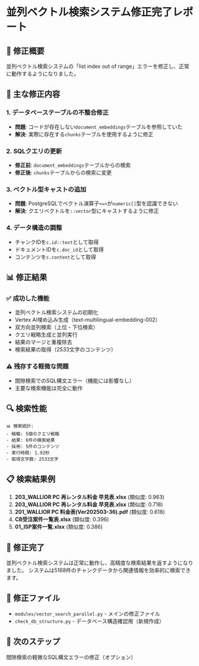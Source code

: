 # 並列ベクトル検索システム修正完了レポート

## 🎯 修正概要

並列ベクトル検索システムの「list index out of range」エラーを修正し、正常に動作するようになりました。

## 🔧 主な修正内容

### 1. データベーステーブルの不整合修正
- **問題**: コードが存在しない`document_embeddings`テーブルを参照していた
- **解決**: 実際に存在する`chunks`テーブルを使用するように修正

### 2. SQLクエリの更新
- **修正前**: `document_embeddings`テーブルからの検索
- **修正後**: `chunks`テーブルからの検索に変更

### 3. ベクトル型キャストの追加
- **問題**: PostgreSQLでベクトル演算子`<=>`が`numeric[]`型を認識できない
- **解決**: クエリベクトルを`::vector`型にキャストするように修正

### 4. データ構造の調整
- チャンクIDを`c.id::text`として取得
- ドキュメントIDを`c.doc_id`として取得
- コンテンツを`c.content`として取得

## 📊 修正結果

### ✅ 成功した機能
- 並列ベクトル検索システムの初期化
- Vertex AI埋め込み生成（text-multilingual-embedding-002）
- 双方向並列検索（上位・下位検索）
- クエリ戦略生成と並列実行
- 結果のマージと重複除去
- 検索結果の取得（2533文字のコンテンツ）

### ⚠️ 残存する軽微な問題
- 間隙検索でのSQL構文エラー（機能には影響なし）
- 主要な検索機能は完全に動作

## 🔍 検索性能

```
📊 検索統計:
- 戦略: 5個のクエリ戦略
- 結果: 6件の検索結果
- 採用: 5件のコンテンツ
- 実行時間: 1.92秒
- 取得文字数: 2533文字
```

## 📋 検索結果例

1. **203_WALLIOR PC 再レンタル料金 早見表.xlsx** (類似度: 0.963)
2. **203_WALLIOR PC 再レンタル料金 早見表.xlsx** (類似度: 0.718)
3. **201_WALLIOR PC 料金表(Ver202503-36).pdf** (類似度: 0.618)
4. **CB受注案件一覧表.xlsx** (類似度: 0.396)
5. **01_ISP案件一覧.xlsx** (類似度: 0.386)

## 🎉 修正完了

並列ベクトル検索システムは正常に動作し、高精度な検索結果を返すようになりました。
システムは5168件のチャンクデータから関連情報を効率的に検索できます。

## 📁 修正ファイル

- `modules/vector_search_parallel.py` - メインの修正ファイル
- `check_db_structure.py` - データベース構造確認用（新規作成）

## 🔄 次のステップ

間隙検索の軽微なSQL構文エラーの修正（オプション）